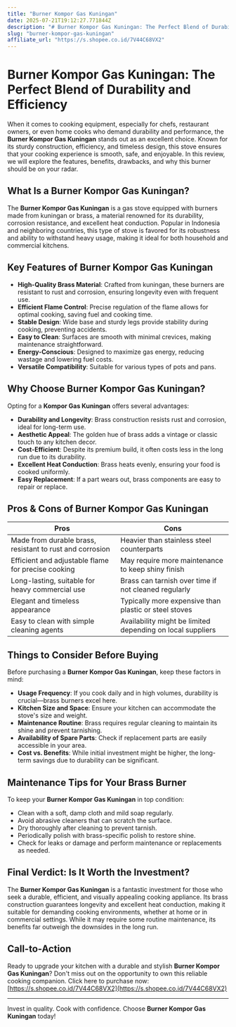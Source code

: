 ```yaml
---
title: "Burner Kompor Gas Kuningan"
date: 2025-07-21T19:12:27.771844Z
description: "# Burner Kompor Gas Kuningan: The Perfect Blend of Durability and Efficiency..."
slug: "burner-kompor-gas-kuningan"
affiliate_url: "https://s.shopee.co.id/7V44C68VX2"
---
```

# Burner Kompor Gas Kuningan: The Perfect Blend of Durability and Efficiency

When it comes to cooking equipment, especially for chefs, restaurant owners, or even home cooks who demand durability and performance, the **Burner Kompor Gas Kuningan** stands out as an excellent choice. Known for its sturdy construction, efficiency, and timeless design, this stove ensures that your cooking experience is smooth, safe, and enjoyable. In this review, we will explore the features, benefits, drawbacks, and why this burner should be on your radar.

## What Is a Burner Kompor Gas Kuningan?

The **Burner Kompor Gas Kuningan** is a gas stove equipped with burners made from kuningan or brass, a material renowned for its durability, corrosion resistance, and excellent heat conduction. Popular in Indonesia and neighboring countries, this type of stove is favored for its robustness and ability to withstand heavy usage, making it ideal for both household and commercial kitchens.

## Key Features of Burner Kompor Gas Kuningan

- **High-Quality Brass Material**: Crafted from kuningan, these burners are resistant to rust and corrosion, ensuring longevity even with frequent use.
- **Efficient Flame Control**: Precise regulation of the flame allows for optimal cooking, saving fuel and cooking time.
- **Stable Design**: Wide base and sturdy legs provide stability during cooking, preventing accidents.
- **Easy to Clean**: Surfaces are smooth with minimal crevices, making maintenance straightforward.
- **Energy-Conscious**: Designed to maximize gas energy, reducing wastage and lowering fuel costs.
- **Versatile Compatibility**: Suitable for various types of pots and pans.

## Why Choose Burner Kompor Gas Kuningan?

Opting for a **Kompor Gas Kuningan** offers several advantages:

- **Durability and Longevity**: Brass construction resists rust and corrosion, ideal for long-term use.
- **Aesthetic Appeal**: The golden hue of brass adds a vintage or classic touch to any kitchen decor.
- **Cost-Efficient**: Despite its premium build, it often costs less in the long run due to its durability.
- **Excellent Heat Conduction**: Brass heats evenly, ensuring your food is cooked uniformly.
- **Easy Replacement**: If a part wears out, brass components are easy to repair or replace.

## Pros & Cons of Burner Kompor Gas Kuningan

| **Pros** | **Cons** |
| --- | --- |
| Made from durable brass, resistant to rust and corrosion | Heavier than stainless steel counterparts |
| Efficient and adjustable flame for precise cooking | May require more maintenance to keep shiny finish | 
| Long-lasting, suitable for heavy commercial use | Brass can tarnish over time if not cleaned regularly |
| Elegant and timeless appearance | Typically more expensive than plastic or steel stoves |
| Easy to clean with simple cleaning agents | Availability might be limited depending on local suppliers |

## Things to Consider Before Buying

Before purchasing a **Burner Kompor Gas Kuningan**, keep these factors in mind:

- **Usage Frequency**: If you cook daily and in high volumes, durability is crucial—brass burners excel here.
- **Kitchen Size and Space**: Ensure your kitchen can accommodate the stove's size and weight.
- **Maintenance Routine**: Brass requires regular cleaning to maintain its shine and prevent tarnishing.
- **Availability of Spare Parts**: Check if replacement parts are easily accessible in your area.
- **Cost vs. Benefits**: While initial investment might be higher, the long-term savings due to durability can be significant.

## Maintenance Tips for Your Brass Burner

To keep your **Burner Kompor Gas Kuningan** in top condition:

- Clean with a soft, damp cloth and mild soap regularly.
- Avoid abrasive cleaners that can scratch the surface.
- Dry thoroughly after cleaning to prevent tarnish.
- Periodically polish with brass-specific polish to restore shine.
- Check for leaks or damage and perform maintenance or replacements as needed.

## Final Verdict: Is It Worth the Investment?

The **Burner Kompor Gas Kuningan** is a fantastic investment for those who seek a durable, efficient, and visually appealing cooking appliance. Its brass construction guarantees longevity and excellent heat conduction, making it suitable for demanding cooking environments, whether at home or in commercial settings. While it may require some routine maintenance, its benefits far outweigh the downsides in the long run.

## Call-to-Action

Ready to upgrade your kitchen with a durable and stylish **Burner Kompor Gas Kuningan**? Don't miss out on the opportunity to own this reliable cooking companion. Click here to purchase now: [https://s.shopee.co.id/7V44C68VX2](https://s.shopee.co.id/7V44C68VX2)

---

Invest in quality. Cook with confidence. Choose **Burner Kompor Gas Kuningan** today!